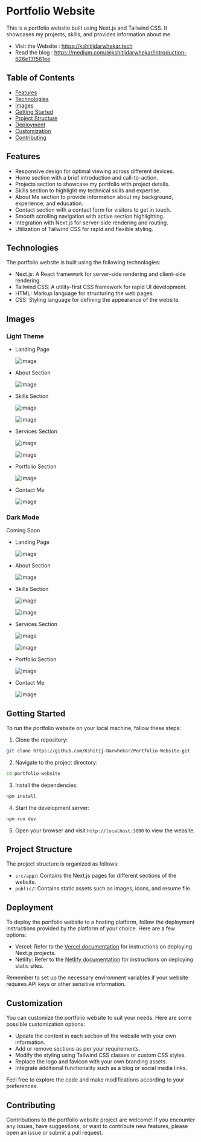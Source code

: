 # Portfolio Website

This is a portfolio website built using Next.js and Tailwind CSS. It showcases my projects, skills, and provides information about me.

- Visit the Website : https://kshitijdarwhekar.tech
- Read the blog : https://medium.com/@kshitijdarwhekar/introduction-626e131561ee 

## Table of Contents

- [Features](#features)
- [Technologies](#technologies)
- [Images](#images)
- [Getting Started](#getting-started)
- [Project Structure](#project-structure)
- [Deployment](#deployment)
- [Customization](#customization)
- [Contributing](#contributing)

## Features

- Responsive design for optimal viewing across different devices.
- Home section with a brief introduction and call-to-action.
- Projects section to showcase my portfolio with project details.
- Skills section to highlight my technical skills and expertise.
- About Me section to provide information about my background, experience, and education.
- Contact section with a contact form for visitors to get in touch.
- Smooth scrolling navigation with active section highlighting.
- Integration with Next.js for server-side rendering and routing.
- Utilization of Tailwind CSS for rapid and flexible styling.

## Technologies

The portfolio website is built using the following technologies:

- Next.js: A React framework for server-side rendering and client-side rendering.
- Tailwind CSS: A utility-first CSS framework for rapid UI development.
- HTML: Markup language for structuring the web pages.
- CSS: Styling language for defining the appearance of the website.

## Images

### Light Theme

- Landing Page

  ![image](https://github.com/Kshitij-Darwhekar/Portfolio-Website/assets/54590658/448076e6-2ed6-4935-9bbd-eb0051212eea)

  
- About Section

  ![image](https://github.com/Kshitij-Darwhekar/Portfolio-Website/assets/54590658/90a0158e-8c36-4ea0-9231-02bc1d617160)

  
- Skills Section

  ![image](https://github.com/Kshitij-Darwhekar/Portfolio-Website/assets/54590658/9eb0808a-2e44-4458-9b63-10e374e0ef39)

  ![image](https://github.com/Kshitij-Darwhekar/Portfolio-Website/assets/54590658/c736ef3f-44cf-47a0-ad16-02d889a6eb6b)

  
- Services Section

  ![image](https://github.com/Kshitij-Darwhekar/Portfolio-Website/assets/54590658/1ce5b3f1-258b-4c0f-bb43-042962dbdb64)

  ![image](https://github.com/Kshitij-Darwhekar/Portfolio-Website/assets/54590658/78e8219a-c8e5-4c6e-8746-935fadcd0124)

  
- Portfolio Section

  ![image](https://github.com/Kshitij-Darwhekar/Portfolio-Website/assets/54590658/8b4eb537-0d80-48ea-9086-892ae4ddce77)


- Contact Me

  ![image](https://github.com/Kshitij-Darwhekar/Portfolio-Website/assets/54590658/90ea19e7-bee3-4e54-8995-64596f7d6cb2)



### Dark Mode

Coming Soon

- Landing Page

  ![image](https://github.com/Kshitij-Darwhekar/Portfolio-Website/assets/54590658/04f3d8be-c154-43d2-88bb-81f68cf40b36)
  

- About Section

  ![image](https://github.com/Kshitij-Darwhekar/Portfolio-Website/assets/54590658/1cd2aa03-6f83-45b7-9fcb-1d4960e93d97)
  
- Skills Section

  ![image](https://github.com/Kshitij-Darwhekar/Portfolio-Website/assets/54590658/8fd33519-8a5b-4120-8409-944982c9a176)

  ![image](https://github.com/Kshitij-Darwhekar/Portfolio-Website/assets/54590658/aa249ba5-8963-4c11-acec-825d7611253f)

- Services Section

  ![image](https://github.com/Kshitij-Darwhekar/Portfolio-Website/assets/54590658/39bcd251-b597-4b6d-acf0-e2c1909b7f26)

  ![image](https://github.com/Kshitij-Darwhekar/Portfolio-Website/assets/54590658/89d00feb-b29f-4533-b2c9-5d46d13f0246)
  
- Portfolio Section

  ![image](https://github.com/Kshitij-Darwhekar/Portfolio-Website/assets/54590658/c2474136-6560-49a9-92c7-73824ae3bc0a)

- Contact Me

  ![image](https://github.com/Kshitij-Darwhekar/Portfolio-Website/assets/54590658/53f5103b-60d9-4a79-9ec6-58d441bf76eb)







## Getting Started

To run the portfolio website on your local machine, follow these steps:

1. Clone the repository:

```bash
git clone https://github.com/Kshitij-Darwhekar/Portfolio-Website.git
```

2. Navigate to the project directory:

```bash
cd portfolio-website
```

3. Install the dependencies:

```bash
npm install
```

4. Start the development server:

```bash
npm run dev
```

5. Open your browser and visit `http://localhost:3000` to view the website.

## Project Structure

The project structure is organized as follows:

- `src/app/`: Contains the Next.js pages for different sections of the website.
- `public/`: Contains static assets such as images, icons, and resume file.

## Deployment

To deploy the portfolio website to a hosting platform, follow the deployment instructions provided by the platform of your choice. Here are a few options:

- Vercel: Refer to the [Vercel documentation](https://vercel.com/docs) for instructions on deploying Next.js projects.
- Netlify: Refer to the [Netlify documentation](https://docs.netlify.com/) for instructions on deploying static sites.

Remember to set up the necessary environment variables if your website requires API keys or other sensitive information.

## Customization

You can customize the portfolio website to suit your needs. Here are some possible customization options:

- Update the content in each section of the website with your own information.
- Add or remove sections as per your requirements.
- Modify the styling using Tailwind CSS classes or custom CSS styles.
- Replace the logo and favicon with your own branding assets.
- Integrate additional functionality such as a blog or social media links.

Feel free to explore the code and make modifications according to your preferences.

## Contributing

Contributions to the portfolio website project are welcome! If you encounter any issues, have suggestions, or want to contribute new features, please open an issue or submit a pull request.
